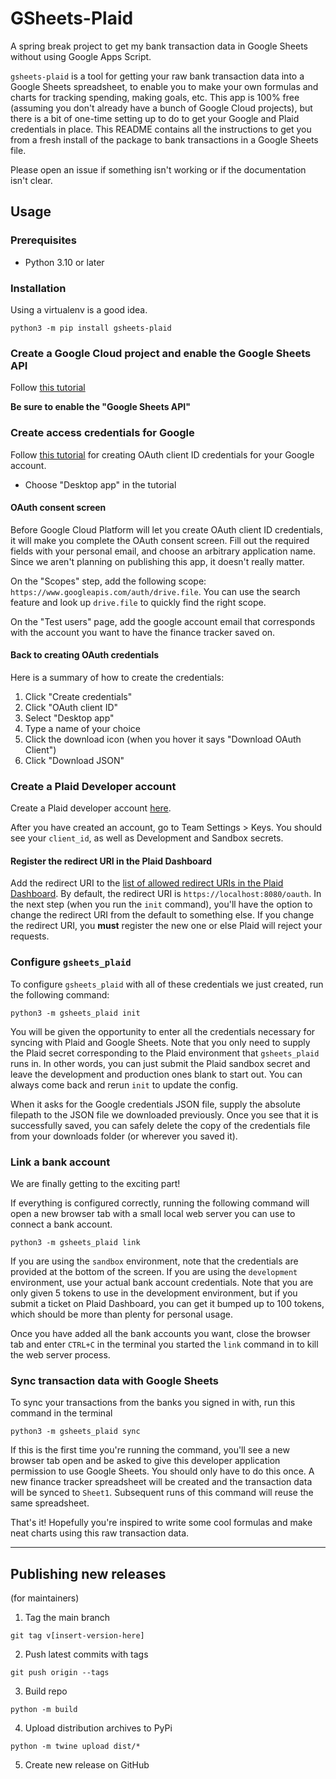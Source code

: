 # GSheets-Plaid
A spring break project to get my bank transaction data in Google Sheets without using Google Apps Script.

`gsheets-plaid` is a tool for getting your raw bank transaction data into a Google Sheets spreadsheet, to enable you to make your own formulas and charts for tracking spending, making goals, etc. This app is 100% free (assuming you don't already have a bunch of Google Cloud projects), but there is a bit of one-time setting up to do to get your Google and Plaid credentials in place. This README contains all the instructions to get you from a fresh install of the package to bank transactions in a Google Sheets file.

Please open an issue if something isn't working or if the documentation isn't clear.

## Usage
### Prerequisites
* Python 3.10 or later

### Installation
Using a virtualenv is a good idea.
```shell
python3 -m pip install gsheets-plaid
```

### Create a Google Cloud project and enable the Google Sheets API
Follow [this tutorial](https://developers.google.com/workspace/guides/create-project?authuser=0)

**Be sure to enable the "Google Sheets API"**

### Create access credentials for Google
Follow [this tutorial](https://developers.google.com/workspace/guides/create-credentials?authuser=0#oauth-client-id) for creating OAuth client ID credentials for your Google account.

* Choose "Desktop app" in the tutorial
#### OAuth consent screen
Before Google Cloud Platform will let you create OAuth client ID credentials, it will make you complete the OAuth consent screen.
Fill out the required fields with your personal email, and choose an arbitrary application name. Since we aren't planning on publishing this app, it doesn't really matter.

On the "Scopes" step, add the following scope: `https://www.googleapis.com/auth/drive.file`. You can use the search feature and look up `drive.file` to quickly find the right scope.

On the "Test users" page, add the google account email that corresponds with the account you want to have the finance tracker saved on.

#### Back to creating OAuth credentials
Here is a summary of how to create the credentials:
1. Click "Create credentials"
2. Click "OAuth client ID"
3. Select "Desktop app"
4. Type a name of your choice
5. Click the download icon (when you hover it says "Download OAuth Client")
6. Click "Download JSON"

### Create a Plaid Developer account
Create a Plaid developer account [here](https://dashboard.plaid.com/signup).

After you have created an account, go to Team Settings > Keys. You should see your `client_id`, as well as Development and Sandbox secrets.

#### Register the redirect URI in the Plaid Dashboard
Add the redirect URI to the [list of allowed redirect URIs in the Plaid Dashboard](https://dashboard.plaid.com/team/api). By default, the redirect URI is `https://localhost:8080/oauth`. In the next step (when you run the `init` command), you'll have the option to change the redirect URI from the default to something else. If you change the redirect URI, you **must** register the new one or else Plaid will reject your requests.

### Configure `gsheets_plaid`
To configure `gsheets_plaid` with all of these credentials we just created, run the following command:
```shell
python3 -m gsheets_plaid init
```
You will be given the opportunity to enter all the credentials necessary for syncing with Plaid and Google Sheets.
Note that you only need to supply the Plaid secret corresponding to the Plaid environment that `gsheets_plaid` runs in. In other words, you can just submit the Plaid sandbox secret and leave the development and production ones blank to start out. You can always come back and rerun `init` to update the config.

When it asks for the Google credentials JSON file, supply the absolute filepath to the JSON file we downloaded previously. Once you see that it is successfully saved, you can safely delete the copy of the credentials file from your downloads folder (or wherever you saved it).

### Link a bank account
We are finally getting to the exciting part!

If everything is configured correctly, running the following command will open a new browser tab with a small local web server you can use to connect a bank account.
```shell
python3 -m gsheets_plaid link
```
If you are using the `sandbox` environment, note that the credentials are provided at the bottom of the screen. If you are using the `development` environment, use your actual bank account credentials. Note that you are only given 5 tokens to use in the development environment, but if you submit a ticket on Plaid Dashboard, you can get it bumped up to 100 tokens, which should be more than plenty for personal usage.

Once you have added all the bank accounts you want, close the browser tab and enter `CTRL+C` in the terminal you started the `link` command in to kill the web server process.

### Sync transaction data with Google Sheets
To sync your transactions from the banks you signed in with, run this command in the terminal
```shell
python3 -m gsheets_plaid sync
```
If this is the first time you're running the command, you'll see a new browser tab open and be asked to give this developer application permission to use Google Sheets. You should only have to do this once. A new finance tracker spreadsheet will be created and the transaction data will be synced to `Sheet1`. Subsequent runs of this command will reuse the same spreadsheet.

That's it! Hopefully you're inspired to write some cool formulas and make neat charts using this raw transaction data.

---

## Publishing new releases
(for maintainers)

1. Tag the main branch
```
git tag v[insert-version-here]
```
2. Push latest commits with tags
```
git push origin --tags
```
3. Build repo
```
python -m build
```
4. Upload distribution archives to PyPi
```
python -m twine upload dist/*
```
5. Create new release on GitHub
